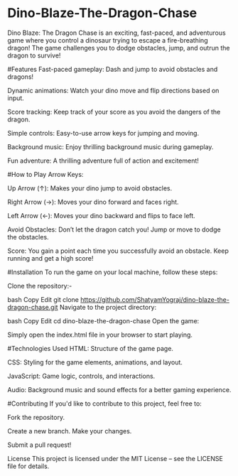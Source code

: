 # Dino-Blaze-The-Dragon-Chase
Dino Blaze: The Dragon Chase is an exciting, fast-paced, and adventurous game where you control a dinosaur trying to escape a fire-breathing dragon! The game challenges you to dodge obstacles, jump, and outrun the dragon to survive!

#Features
Fast-paced gameplay: Dash and jump to avoid obstacles and dragons!

Dynamic animations: Watch your dino move and flip directions based on input.

Score tracking: Keep track of your score as you avoid the dangers of the dragon.

Simple controls: Easy-to-use arrow keys for jumping and moving.

Background music: Enjoy thrilling background music during gameplay.

Fun adventure: A thrilling adventure full of action and excitement!

#How to Play
Arrow Keys:

Up Arrow (↑): Makes your dino jump to avoid obstacles.

Right Arrow (→): Moves your dino forward and faces right.

Left Arrow (←): Moves your dino backward and flips to face left.

Avoid Obstacles: Don’t let the dragon catch you! Jump or move to dodge the obstacles.

Score: You gain a point each time you successfully avoid an obstacle. Keep running and get a high score!

#Installation
To run the game on your local machine, follow these steps:

Clone the repository:-

bash
Copy
Edit
git clone https://github.com/ShatyamYograj/dino-blaze-the-dragon-chase.git
Navigate to the project directory:

bash
Copy
Edit
cd dino-blaze-the-dragon-chase
Open the game:

Simply open the index.html file in your browser to start playing.

#Technologies Used
HTML: Structure of the game page.

CSS: Styling for the game elements, animations, and layout.

JavaScript: Game logic, controls, and interactions.

Audio: Background music and sound effects for a better gaming experience.

#Contributing
If you'd like to contribute to this project, feel free to:

Fork the repository.

Create a new branch.
Make your changes.

Submit a pull request!

License
This project is licensed under the MIT License – see the LICENSE file for details.

